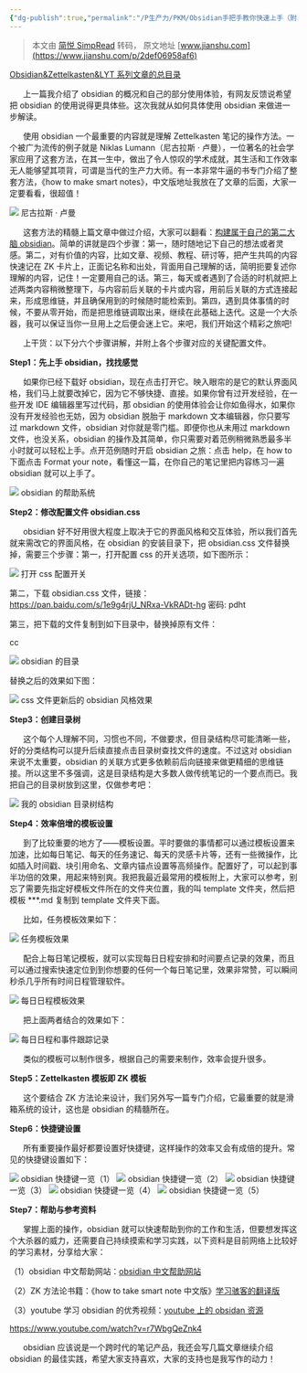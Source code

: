 ```yaml
---
{"dg-publish":true,"permalink":"/P生产力/PKM/Obsidian手把手教你快速上手（附核心配置）/","noteIcon":"","created":"2024-06-22T22:30:23.479+08:00","updated":"2024-04-24T00:44:15.000+08:00"}
---
```


> 本文由 [简悦 SimpRead](http://ksria.com/simpread/) 转码， 原文地址 [www.jianshu.com](https://www.jianshu.com/p/2def06958af6)

[Obsidian&Zettelkasten&LYT 系列文章的总目录](https://www.jianshu.com/p/6be9cbb134de)

      上一篇我介绍了 obsidian 的概况和自己的部分使用体验，有网友反馈说希望把 obsidian 的使用说得更具体些。这次我就从如何具体使用 obsidian 来做进一步解读。

      使用 obsidian 一个最重要的内容就是理解 Zettelkasten 笔记的操作方法。一个被广为流传的例子就是 Niklas Lumann（尼古拉斯 · 卢曼），一位著名的社会学家应用了这套方法，在其一生中，做出了令人惊叹的学术成就，其生活和工作效率无人能够望其项背，可谓是当代的生产力大师。有一本非常牛逼的书专门介绍了整套方法，《how to make smart notes》，中文版地址我放在了文章的后面，大家一定要看看，很超值！

![](/img/user/Z-attach/4565391-cdc348915f77457e.png) 尼古拉斯 · 卢曼

      这套方法的精髓上篇文章中做过介绍，大家可以翻看：[构建属于自己的第二大脑 obsidian](https://www.jianshu.com/p/d7bd0cb9d257)。简单的讲就是四个步骤：第一，随时随地记下自己的想法或者灵感。第二，对有价值的内容，比如文章、视频、教程、研讨等，把产生共鸣的内容快速记在 ZK 卡片上，正面记名称和出处，背面用自己理解的话，简明扼要复述你理解的内容，记住！一定要用自己的话。第三，每天或者遇到了合适的时机就把上述两类内容稍微整理下，与内容前后关联的卡片或内容，用前后关联的方式连接起来，形成思维链，并且确保用到的时候随时能检索到。第四，遇到具体事情的时候，不要从零开始，而是把思维链调取出来，继续在此基础上迭代。这是一个大杀器，我可以保证当你一旦用上之后便会迷上它。来吧，我们开始这个精彩之旅吧!

      上干货：以下分六个步骤讲解，并附上各个步骤对应的关键配置文件。

**Step1：先上手 obsidian，找找感觉**

      如果你已经下载好 obsidian，现在点击打开它。映入眼帘的是它的默认界面风格，我们马上就要改掉它，因为它不够快捷、直接。如果你曾有过开发经验，在一些开发 IDE 编辑器里写过代码，那 obsidian 的使用体验会让你如鱼得水，如果你没有开发经验也无妨，因为 obsidian 脱胎于 markdown 文本编辑器，你只要写过 markdown 文件，obsidian 对你就是零门槛。即便你也从未用过 markdown 文件，也没关系，obsidian 的操作及其简单，你只需要对着范例稍微熟悉最多半小时就可以轻松上手。点开范例随时开启 obsidian 之旅：点击 help，在 how to 下面点击 Format your note，看懂这一篇，在你自己的笔记里把内容练习一遍 obsidian 就可以上手了。

![](/img/user/Z-attach/4565391-c8cc1bc81a2530b8.png) obsidian 的帮助系统

**Step2：修改配置文件 obsidian.css**

      obsidian 好不好用很大程度上取决于它的界面风格和交互体验，所以我们首先就来需改它的界面风格，在 obsidian 的安装目录下，把 obsidian.css 文件替换掉，需要三个步骤：第一，打开配置 css 的开关选项，如下图所示：

![](/img/user/Z-attach/4565391-a088a3fa64598eb8.png) 打开 css 配置开关

第二，下载 obsidian.css 文件，链接：https://pan.baidu.com/s/1e9g4rjU_NRxa-VkRADt-hg 密码: pdht

第三，把下载的文件复制到如下目录中，替换掉原有文件：

cc

![](/img/user/Z-attach/4565391-8b4280eae344a8b4.png) obsidian 的目录

替换之后的效果如下图：

![](/img/user/Z-attach/4565391-878e703a23bd2ab5.png) css 文件更新后的 obsidian 风格效果

**Step3：创建目录树**

      这个每个人理解不同，习惯也不同，不做要求，但目录结构尽可能清晰一些，好的分类结构可以提升后续直接点击目录树查找文件的速度。不过这对 obsidian 来说不太重要，obsidian 的关联方式更多依赖前后向链接来做更精细的思维链接。所以这里不多强调，这是目录结构是大多数人做传统笔记的一个要点而已。我把自己的目录树放到这里，仅做参考吧：

![](/img/user/Z-attach/4565391-2dd718a3d06e96bc.png) 我的 obsidian 目录树结构

**Step4：效率倍增的模板设置**

      到了比较重要的地方了——模板设置。平时要做的事情都可以通过模板设置来加速，比如每日笔记、每天的任务速记、每天的灵感卡片等，还有一些微操作，比如插入时间戳、块引用命名、文章内锚点设置等高频操作。配置好了，可以起到事半功倍的效果，用起来特别爽。我把我最近最常用的模板附上，大家可以参考，别忘了需要先指定好模板文件所在的文件夹位置，我的叫 template 文件夹，然后把模板 ***.md 复制到 template 文件夹下面。

      比如，任务模板效果如下：

![](/img/user/Z-attach/4565391-ba4ff149cf43182b.png) 任务模板效果

      配合上每日笔记模板，就可以实现每日日程安排和时间要点记录的效果，而且可以通过搜索快速定位到到你想要的任何一个每日笔记里，效果非常赞，可以瞬间秒杀几乎所有时间日程管理软件。

![](/img/user/Z-attach/4565391-73be29c9b945b575.png) 每日日程模板效果

      把上面两者结合的效果如下：

![](/img/user/Z-attach/4565391-ec98c5e085a9941b.png) 每日日程和事件跟踪记录

      类似的模板可以制作很多，根据自己的需要来制作，效率会提升很多。

**Step5：Zettelkasten 模板即 ZK 模板**

      这个要结合 ZK 方法论来设计，我们另外写一篇专门介绍，它最重要的就是滑箱系统的设计，这也是 obsidian 的精髓所在。

**Step6：快捷键设置**

      所有重要操作最好都要设置好快捷键，这样操作的效率又会有成倍的提升。常见的快捷键设置如下：

![](/img/user/Z-attach/4565391-2b16e859fd51322c.png) obsidian 快捷键一览（1） ![](/img/user/Z-attach/4565391-d64ba9f5bba6d071.png) obsidian 快捷键一览（2） ![](/img/user/Z-attach/4565391-abfdea62aeb6fb05.png) obsidian 快捷键一览（3） ![](/img/user/Z-attach/4565391-3f912681e66777bd.png) obsidian 快捷键一览（4） ![](/img/user/Z-attach/4565391-d5ba311b00782a74.png) obsidian 快捷键一览（5）

**Step7：帮助与参考资料**

      掌握上面的操作，obsidian 就可以快速帮助到你的工作和生活，但要想发挥这个大杀器的威力，还需要自己持续摸索和学习实践，以下资料是目前网络上比较好的学习素材，分享给大家：

（1）obsidian 中文帮助网站：[obsidian 中文帮助网站](https://links.jianshu.com/go?to=https%3A%2F%2Fpublish.obsidian.md%2Fchinesehelp%2F00%2B%25E6%2596%25B0%25E6%2589%258B%25E5%2585%25A5%25E9%2597%25A8%2F00%2B%25E6%2596%25B0%25E6%2589%258B%25E5%2585%25A5%25E9%2597%25A8)

（2）ZK 方法论书籍：《how to take smart note 中文版》[学习骇客的翻译版](https://links.jianshu.com/go?to=https%3A%2F%2Fwww.ershicimi.com%2Fp%2F0c79b26c2717b3dd55b4ed8f30607625)

（3）youtube 学习 obsidian 的优秀视频：[youtube 上的 obsidan 资源](https://links.jianshu.com/go?to=https%3A%2F%2Fwww.youtube.com%2Fwatch%3Fv%3Dr7WbgQeZnk4)

https://www.youtube.com/watch?v=r7WbgQeZnk4

      obsidian 应该说是一个跨时代的笔记产品，我还会写几篇文章继续介绍 obsidian 的最佳实践，希望大家支持喜欢，大家的支持也是我写作的动力！